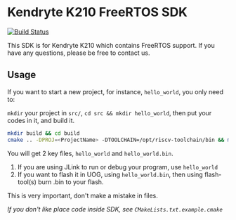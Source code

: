 # Kendryte K210 FreeRTOS SDK

[![Build Status](https://travis-ci.org/kendryte/kendryte-freertos-sdk.svg)](https://travis-ci.org/kendryte/kendryte-freertos-sdk)

This SDK is for Kendryte K210 which contains FreeRTOS support.
If you have any questions, please be free to contact us.

## Usage

If you want to start a new project, for instance, `hello_world`, you only need to:

`mkdir` your project in `src/`, `cd src && mkdir hello_world`, then put your codes in it, and build it.

```bash
mkdir build && cd build
cmake .. -DPROJ=<ProjectName> -DTOOLCHAIN=/opt/riscv-toolchain/bin && make
```

You will get 2 key files, `hello_world` and `hello_world.bin`.

1. If you are using JLink to run or debug your program, use `hello_world`
2. If you want to flash it in UOG, using `hello_world.bin`, then using flash-tool(s) burn <ProjectName>.bin to your flash.

This is very important, don't make a mistake in files.

*If you don't like place code inside SDK, see `CMakeLists.txt.example.cmake`*
